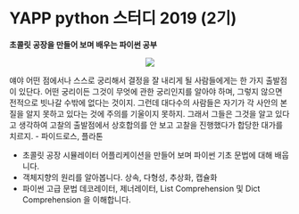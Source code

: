 # YAPP python 스터디 2019 (2기)

**초콜릿 공장을 만들어 보며 배우는 파이썬 공부**

<p align="center">
  <img src="https://cdn.discordapp.com/attachments/449517919857016869/633635894695428102/iconfinder_267_Python_4518675.png">
</p>

얘야 어떤 점에서나 스스로 궁리해서 결정을 잘 내리게 될 사람들에게는 한 가지 출발점이 있단다. 어떤 궁리이든 그것이 무엇에 관한 궁리인지를 알아야 하며, 그렇지 않으면 전적으로 빗나갈 수밖에 없다는 것이지. 그런데 대다수의 사람들은 자기가 각 사안의 본질을 알지 못하고 있다는 것에 주의를 기울이지 못하지. 그래서 그들은 그것을 알고 있다고 생각하여 고찰의 출발점에서 상호합의를 안 보고 고찰을 진행했다가 합당한 대가를 치르지. - 파이드로스, 플라톤

* 초콜릿 공장 시뮬레이터 어플리케이션을 만들어 보며 파이썬 기초 문법에 대해 배웁니다.
* 객체지향의 원리를 알아봅니다. 상속, 다형성, 추상화, 캡슐화
* 파이썬 고급 문법 데코레이터, 제너레이터, List Comprehension 및 Dict Comprehension 을 이해합니다.
